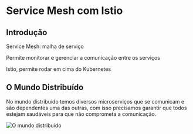 # Service Mesh com Istio

## Introdução

Service Mesh: malha de serviço

Permite monitorar e gerenciar a comunicação entre os serviços

Istio, permite rodar em cima do Kubernetes

## O Mundo Distribuído

No mundo distribuído temos diversos microserviços que se comunicam e são dependentes uma das outras, com isso precisamos garantir que todos estejam saudáveis para que não comprometa a comunicação.

![O mundo distribuído](https://github.com/luankosaka1/fullcycle-service-mesh-com-istio/blob/main/images/o-mundo-distribuido.png)